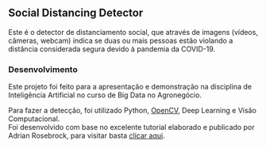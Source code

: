 ## Social Distancing Detector

Este é o detector de distanciamento social, que através de imagens (vídeos, câmeras, webcam) indica se duas ou mais pessoas estão violando a distância considerada segura devido à pandemia da COVID-19.

### Desenvolvimento

Este projeto foi feito para a apresentação e demonstração na disciplina de Inteligência Artificial no curso de Big Data no Agronegócio.

Para fazer a detecção, foi utilizado Python, <a href="https://opencv.org/">OpenCV</a>, Deep Learning e Visão Computacional.<br>
Foi desenvolvido com base no excelente tutorial elaborado e publicado por Adrian Rosebrock, para visitar basta <a href="https://www.pyimagesearch.com/2020/06/01/opencv-social-distancing-detector/">clicar aqui</a>. 
